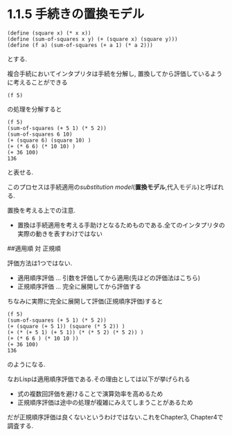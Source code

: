 # 1.1.5 手続きの置換モデル

    (define (square x) (* x x))
    (define (sum-of-squares x y) (+ (square x) (square y)))
    (define (f a) (sum-of-squares (+ a 1) (* a 2)))
  とする.

  複合手続においてインタプリタは手続を分解し, 置換してから評価しているように考えることができる

    (f 5)

の処理を分解すると

    (f 5)
    (sum-of-squares (+ 5 1) (* 5 2))
    (sum-of-squares 6 10)
    (+ (square 6) (square 10) )
    (+ (* 6 6) (* 10 10) )
    (+ 36 100)
    136

と表せる.

このプロセスは手続適用の*substitution model*(**置換モデル**,代入モデル)と呼ばれる.

置換を考える上での注意.

- 置換は手続適用を考える手助けとなるためものである.全てのインタプリタの実際の動きを表すわけではない

##適用順 対 正規順

評価方法は1つではない.
- 適用順序評価 ... 引数を評価してから適用(先ほどの評価法はこちら)
- 正規順序評価 ... 完全に展開してから評価する

ちなみに実際に完全に展開して評価(正規順序評価)すると

    (f 5)
    (sum-of-squares (+ 5 1) (* 5 2))
    (+ (square (+ 5 1)) (square (* 5 2)) )
    (+ (* (+ 5 1) (+ 5 1)) (* (* 5 2) (* 5 2)) )
    (+ (* 6 6 ) (* 10 10 ))
    (+ 36 100)
    136
のようになる.

なおLispは適用順序評価である.その理由としては以下が挙げられる
- 式の複数回評価を避けることで演算効率を高めるため
- 正規順序評価は途中の処理が複雑にみえてしまうことがあるため

だが正規順序評価は良くないというわけではない.これをChapter3, Chapter4で調査する.
